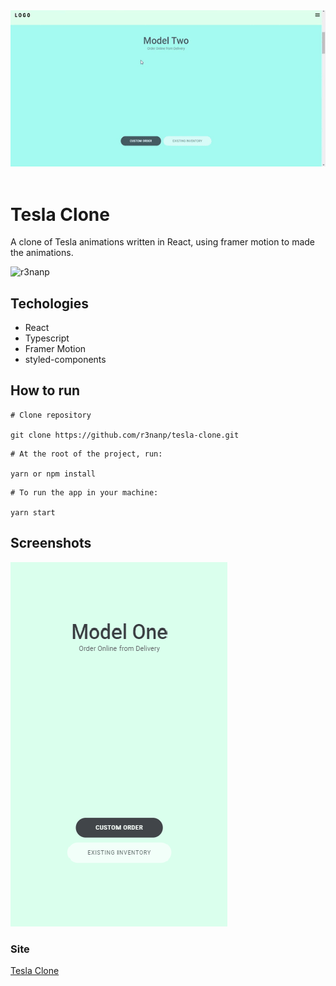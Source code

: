 <div align="center">
  <img src="./.github/desktop.gif">
</div>

<br />

# Tesla Clone
  A clone of Tesla animations written in React, using framer motion to made the animations.

![r3nanp](https://img.shields.io/badge/r3nanp-tesla--clone-blue)

## Techologies
- React
- Typescript
- Framer Motion
- styled-components

## How to run

```
# Clone repository

git clone https://github.com/r3nanp/tesla-clone.git
```

```
# At the root of the project, run:

yarn or npm install
```

```
# To run the app in your machine:

yarn start
```

## Screenshots
  <img src="./.github/mobile-screenshot.png">

### Site
[Tesla Clone](https://r3nanp-tesla-clone.netlify.app/)
